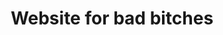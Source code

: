 ---
title: "Website for bad bitches"
description: "Sup bitches
its me, your homegirl carm.
I just write random shit here is some of it"
# 1. To ensure Netlify triggers a build on our exampleSite instance, we need to change a file in the exampleSite directory.
theme_version: '2.8.2'
cascade:
 #featured_image: '/images/gohugo-default-sample-hero-image.jpg'
 color: "black"
 #text_color: "black"
 background_color_class: "bg-blue"
---